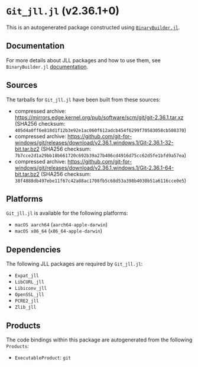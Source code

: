 # `Git_jll.jl` (v2.36.1+0)

This is an autogenerated package constructed using [`BinaryBuilder.jl`](https://github.com/JuliaPackaging/BinaryBuilder.jl).

## Documentation

For more details about JLL packages and how to use them, see `BinaryBuilder.jl` [documentation](https://docs.binarybuilder.org/stable/jll/).

## Sources

The tarballs for `Git_jll.jl` have been built from these sources:

* compressed archive: https://mirrors.edge.kernel.org/pub/software/scm/git/git-2.36.1.tar.xz (SHA256 checksum: `405d4a0ff6e818d1f12b3e92e1ac060f612adcb454f6299f70583058cb508370`)
* compressed archive: https://github.com/git-for-windows/git/releases/download/v2.36.1.windows.1/Git-2.36.1-32-bit.tar.bz2 (SHA256 checksum: `7b7cce2d1a29bb18b661720c692b39a27b406cd4916d75cc62d5fe1bfd9a57ea`)
* compressed archive: https://github.com/git-for-windows/git/releases/download/v2.36.1.windows.1/Git-2.36.1-64-bit.tar.bz2 (SHA256 checksum: `38f4888db497ebe11f67c42a88ac1708fb5c68d53a398b4030b51a6116cce0e5`)

## Platforms

`Git_jll.jl` is available for the following platforms:

* `macOS aarch64` (`aarch64-apple-darwin`)
* `macOS x86_64` (`x86_64-apple-darwin`)

## Dependencies

The following JLL packages are required by `Git_jll.jl`:

* `Expat_jll`
* `LibCURL_jll`
* `Libiconv_jll`
* `OpenSSL_jll`
* `PCRE2_jll`
* `Zlib_jll`

## Products

The code bindings within this package are autogenerated from the following `Products`:

* `ExecutableProduct`: `git`
